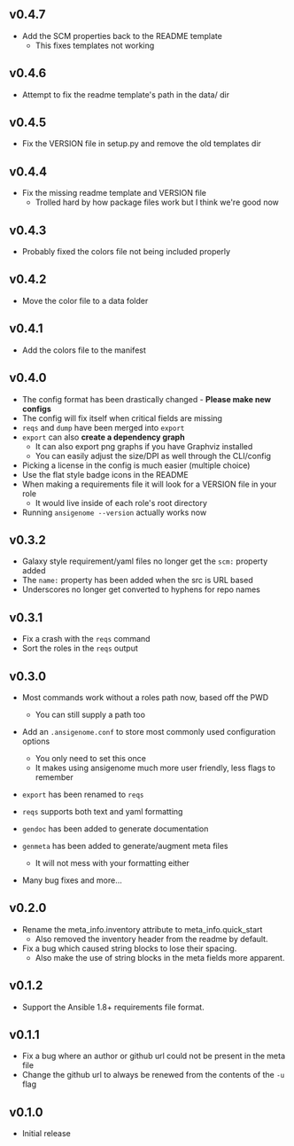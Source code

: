 ## v0.4.7

- Add the SCM properties back to the README template
  - This fixes templates not working

## v0.4.6

- Attempt to fix the readme template's path in the data/ dir

## v0.4.5

- Fix the VERSION file in setup.py and remove the old templates dir

## v0.4.4

- Fix the missing readme template and VERSION file
  - Trolled hard by how package files work but I think we're good now

## v0.4.3

- Probably fixed the colors file not being included properly

## v0.4.2

- Move the color file to a data folder

## v0.4.1

- Add the colors file to the manifest

## v0.4.0

- The config format has been drastically changed - **Please make new configs**
- The config will fix itself when critical fields are missing
- `reqs` and `dump` have been merged into `export`
- `export` can also **create a dependency graph**
  - It can also export png graphs if you have Graphviz installed
  - You can easily adjust the size/DPI as well through the CLI/config
- Picking a license in the config is much easier (multiple choice)
- Use the flat style badge icons in the README
- When making a requirements file it will look for a VERSION file in your role
  - It would live inside of each role's root directory
- Running `ansigenome --version` actually works now

## v0.3.2

- Galaxy style requirement/yaml files no longer get the `scm:` property added
- The `name:` property has been added when the src is URL based
- Underscores no longer get converted to hyphens for repo names

## v0.3.1

- Fix a crash with the `reqs` command
- Sort the roles in the `reqs` output

## v0.3.0
- Most commands work without a roles path now, based off the PWD
  - You can still supply a path too

- Add an `.ansigenome.conf` to store most commonly used configuration options
  - You only need to set this once
  - It makes using ansigenome much more user friendly, less flags to remember

- `export` has been renamed to `reqs`
- `reqs` supports both text and yaml formatting
- `gendoc` has been added to generate documentation
- `genmeta` has been added to generate/augment meta files
  - It will not mess with your formatting either

- Many bug fixes and more...

## v0.2.0
- Rename the meta_info.inventory attribute to meta_info.quick_start
  - Also removed the inventory header from the readme by default.
- Fix a bug which caused string blocks to lose their spacing.
  - Also make the use of string blocks in the meta fields more apparent.

## v0.1.2
- Support the Ansible 1.8+ requirements file format.

## v0.1.1
- Fix a bug where an author or github url could not be present in the meta file
- Change the github url to always be renewed from the contents of the `-u` flag

## v0.1.0

- Initial release
